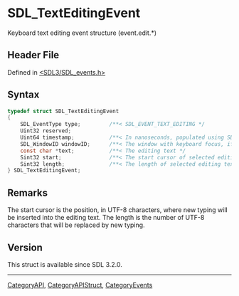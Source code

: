 # SDL_TextEditingEvent

Keyboard text editing event structure (event.edit.*)

## Header File

Defined in [<SDL3/SDL_events.h>](https://github.com/libsdl-org/SDL/blob/main/include/SDL3/SDL_events.h)

## Syntax

```c
typedef struct SDL_TextEditingEvent
{
    SDL_EventType type;         /**< SDL_EVENT_TEXT_EDITING */
    Uint32 reserved;
    Uint64 timestamp;           /**< In nanoseconds, populated using SDL_GetTicksNS() */
    SDL_WindowID windowID;      /**< The window with keyboard focus, if any */
    const char *text;           /**< The editing text */
    Sint32 start;               /**< The start cursor of selected editing text, or -1 if not set */
    Sint32 length;              /**< The length of selected editing text, or -1 if not set */
} SDL_TextEditingEvent;
```

## Remarks

The start cursor is the position, in UTF-8 characters, where new typing
will be inserted into the editing text. The length is the number of UTF-8
characters that will be replaced by new typing.

## Version

This struct is available since SDL 3.2.0.





----
[CategoryAPI](CategoryAPI), [CategoryAPIStruct](CategoryAPIStruct), [CategoryEvents](CategoryEvents)


